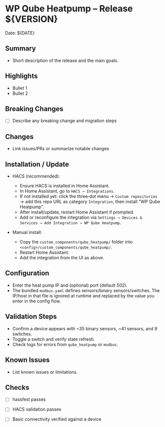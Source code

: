 # WP Qube Heatpump – Release ${VERSION}

Date: ${DATE}

## Summary
- Short description of the release and the main goals.

## Highlights
- Bullet 1
- Bullet 2

## Breaking Changes
- [ ] Describe any breaking change and migration steps

## Changes
- Link issues/PRs or summarize notable changes

## Installation / Update
- HACS (recommended):
  - Ensure HACS is installed in Home Assistant.
  - In Home Assistant, go to `HACS → Integrations`.
  - If not installed yet: click the three‑dot menu → `Custom repositories` → add this repo URL as category `Integration`, then install "WP Qube Heatpump".
  - After install/update, restart Home Assistant if prompted.
  - Add or reconfigure the integration via `Settings → Devices & Services → Add Integration → WP Qube Heatpump`.

- Manual install:
  - Copy the `custom_components/qube_heatpump/` folder into `<config>/custom_components/qube_heatpump/`.
  - Restart Home Assistant.
  - Add the integration from the UI as above.

## Configuration
- Enter the heat pump IP and (optional) port (default 502).
- The bundled `modbus.yaml` defines sensors/binary sensors/switches. The IP/host in that file is ignored at runtime and replaced by the value you enter in the config flow.

## Validation Steps
- Confirm a device appears with ~35 binary sensors, ~41 sensors, and 9 switches.
- Toggle a switch and verify state refresh.
- Check logs for errors from `qube_heatpump` or `modbus`.

## Known Issues
- List known issues or limitations.

## Checks
- [ ] hassfest passes
- [ ] HACS validation passes
- [ ] Basic connectivity verified against a device

